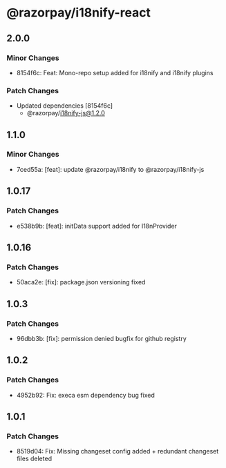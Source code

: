 # @razorpay/i18nify-react

## 2.0.0

### Minor Changes

- 8154f6c: Feat: Mono-repo setup added for i18nify and i18nify plugins

### Patch Changes

- Updated dependencies [8154f6c]
  - @razorpay/i18nify-js@1.2.0

## 1.1.0

### Minor Changes

- 7ced55a: [feat]: update @razorpay/i18nify to @razorpay/i18nify-js

## 1.0.17

### Patch Changes

- e538b9b: [feat]: initData support added for I18nProvider

## 1.0.16

### Patch Changes

- 50aca2e: [fix]: package.json versioning fixed

## 1.0.3

### Patch Changes

- 96dbb3b: [fix]: permission denied bugfix for github registry

## 1.0.2

### Patch Changes

- 4952b92: Fix: execa esm dependency bug fixed

## 1.0.1

### Patch Changes

- 8519d04: Fix: Missing changeset config added + redundant changeset files deleted
